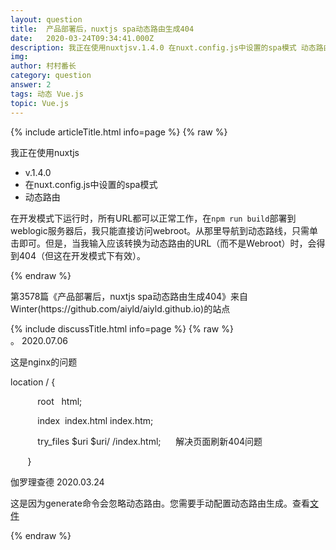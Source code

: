 ```yaml
---
layout: question
title:  产品部署后，nuxtjs spa动态路由生成404
date:   2020-03-24T09:34:41.000Z
description: 我正在使用nuxtjsv.1.4.0 在nuxt.config.js中设置的spa模式 动态路由在开发模式下运行时，所有URL都可以正常工...
img: 
author: 村村番长
category: question
answer: 2
tags: 动态 Vue.js
topic: Vue.js
---
```

<div class="article-root">
  <div class="article">
    {% include articleTitle.html info=page %}
    {% raw %}
    <div class="article-content"><p><font style="vertical-align: inherit;"><font style="vertical-align: inherit;">我正在使用nuxtjs</font></font></p>

<ul>
<li><font style="vertical-align: inherit;"><font style="vertical-align: inherit;">v.1.4.0 </font></font></li>
<li><font style="vertical-align: inherit;"><font style="vertical-align: inherit;">在nuxt.config.js中设置的spa模式 </font></font></li>
<li><font style="vertical-align: inherit;"><font style="vertical-align: inherit;">动态路由</font></font></li>
</ul>

<p><font style="vertical-align: inherit;"><font style="vertical-align: inherit;">在开发模式下运行时，所有URL都可以正常工作，在</font></font><code>npm run build</code><font style="vertical-align: inherit;"><font style="vertical-align: inherit;">部署到weblogic服务器后，我只能直接访问webroot。</font><font style="vertical-align: inherit;">从那里导航到动态路线，只需单击即可。</font><font style="vertical-align: inherit;">但是，当我输入应该转换为动态路由的URL（而不是Webroot）时，会得到404（但这在开发模式下有效）。</font></font></p></div>
    {% endraw %}
  </div>
  <p class="winter_mark">第3578篇《产品部署后，nuxtjs spa动态路由生成404》来自Winter(https://github.com/aiyld/aiyld.github.io)的站点</p>
  <div class="discuss-wrapper">
    {% include discussTitle.html info=page %}
    {% raw %}
    <div class="discuss-list">
    <div class="discuss-item">
        <div class="discuss-parent">
          <div class="discuss-meta">
            <span class="discuss-user">。</span>
            <span class="discuss-time">2020.07.06</span>
          </div>
          <div class="discuss-comment"><p>这是nginx的问题</p><p>location / {</p><p>&nbsp; &nbsp; &nbsp; &nbsp; &nbsp; &nbsp;root &nbsp; html;</p><p>&nbsp; &nbsp; &nbsp; &nbsp; &nbsp; &nbsp;index &nbsp;index.html index.htm;</p><p>&nbsp; &nbsp; &nbsp; &nbsp; &nbsp; &nbsp;try_files $uri $uri/ /index.html; &nbsp; &nbsp; &nbsp;解决页面刷新404问题</p><p>&nbsp; &nbsp; &nbsp; &nbsp;}</p></div>
        </div></div><div class="discuss-item">
        <div class="discuss-parent">
          <div class="discuss-meta">
            <span class="discuss-user">伽罗理查德</span>
            <span class="discuss-time">2020.03.24</span>
          </div>
          <div class="discuss-comment"><p><font style="vertical-align: inherit;"><font style="vertical-align: inherit;">这是因为generate命令会忽略动态路由。</font><font style="vertical-align: inherit;">您需要手动配置动态路由生成。</font><font style="vertical-align: inherit;">查看</font></font><a href="https://nuxtjs.org/api/configuration-generate/#routes" rel="nofollow noreferrer"><font style="vertical-align: inherit;"><font style="vertical-align: inherit;">文件</font></font></a></p></div>
        </div></div>
    </div>
    {% endraw %}
  </div>
<div>
